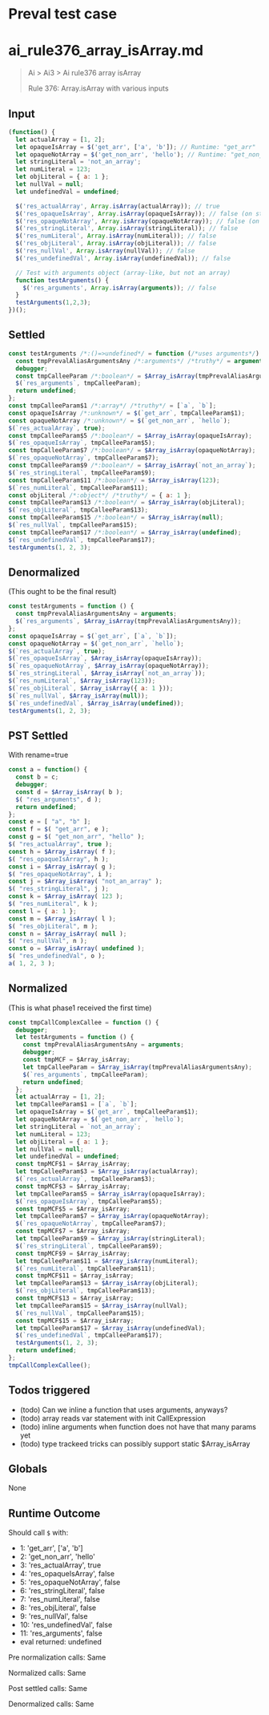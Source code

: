 # Preval test case

# ai_rule376_array_isArray.md

> Ai > Ai3 > Ai rule376 array isArray
>
> Rule 376: Array.isArray with various inputs

## Input

`````js filename=intro
(function() {
  let actualArray = [1, 2];
  let opaqueIsArray = $('get_arr', ['a', 'b']); // Runtime: "get_arr"
  let opaqueNotArray = $('get_non_arr', 'hello'); // Runtime: "get_non_arr"
  let stringLiteral = 'not_an_array';
  let numLiteral = 123;
  let objLiteral = { a: 1 };
  let nullVal = null;
  let undefinedVal = undefined;

  $('res_actualArray', Array.isArray(actualArray)); // true
  $('res_opaqueIsArray', Array.isArray(opaqueIsArray)); // false (on string "get_arr")
  $('res_opaqueNotArray', Array.isArray(opaqueNotArray)); // false (on string "get_non_arr")
  $('res_stringLiteral', Array.isArray(stringLiteral)); // false
  $('res_numLiteral', Array.isArray(numLiteral)); // false
  $('res_objLiteral', Array.isArray(objLiteral)); // false
  $('res_nullVal', Array.isArray(nullVal)); // false
  $('res_undefinedVal', Array.isArray(undefinedVal)); // false

  // Test with arguments object (array-like, but not an array)
  function testArguments() {
    $('res_arguments', Array.isArray(arguments)); // false
  }
  testArguments(1,2,3);
})();
`````


## Settled


`````js filename=intro
const testArguments /*:()=>undefined*/ = function (/*uses arguments*/) {
  const tmpPrevalAliasArgumentsAny /*:arguments*/ /*truthy*/ = arguments;
  debugger;
  const tmpCalleeParam /*:boolean*/ = $Array_isArray(tmpPrevalAliasArgumentsAny);
  $(`res_arguments`, tmpCalleeParam);
  return undefined;
};
const tmpCalleeParam$1 /*:array*/ /*truthy*/ = [`a`, `b`];
const opaqueIsArray /*:unknown*/ = $(`get_arr`, tmpCalleeParam$1);
const opaqueNotArray /*:unknown*/ = $(`get_non_arr`, `hello`);
$(`res_actualArray`, true);
const tmpCalleeParam$5 /*:boolean*/ = $Array_isArray(opaqueIsArray);
$(`res_opaqueIsArray`, tmpCalleeParam$5);
const tmpCalleeParam$7 /*:boolean*/ = $Array_isArray(opaqueNotArray);
$(`res_opaqueNotArray`, tmpCalleeParam$7);
const tmpCalleeParam$9 /*:boolean*/ = $Array_isArray(`not_an_array`);
$(`res_stringLiteral`, tmpCalleeParam$9);
const tmpCalleeParam$11 /*:boolean*/ = $Array_isArray(123);
$(`res_numLiteral`, tmpCalleeParam$11);
const objLiteral /*:object*/ /*truthy*/ = { a: 1 };
const tmpCalleeParam$13 /*:boolean*/ = $Array_isArray(objLiteral);
$(`res_objLiteral`, tmpCalleeParam$13);
const tmpCalleeParam$15 /*:boolean*/ = $Array_isArray(null);
$(`res_nullVal`, tmpCalleeParam$15);
const tmpCalleeParam$17 /*:boolean*/ = $Array_isArray(undefined);
$(`res_undefinedVal`, tmpCalleeParam$17);
testArguments(1, 2, 3);
`````


## Denormalized
(This ought to be the final result)

`````js filename=intro
const testArguments = function () {
  const tmpPrevalAliasArgumentsAny = arguments;
  $(`res_arguments`, $Array_isArray(tmpPrevalAliasArgumentsAny));
};
const opaqueIsArray = $(`get_arr`, [`a`, `b`]);
const opaqueNotArray = $(`get_non_arr`, `hello`);
$(`res_actualArray`, true);
$(`res_opaqueIsArray`, $Array_isArray(opaqueIsArray));
$(`res_opaqueNotArray`, $Array_isArray(opaqueNotArray));
$(`res_stringLiteral`, $Array_isArray(`not_an_array`));
$(`res_numLiteral`, $Array_isArray(123));
$(`res_objLiteral`, $Array_isArray({ a: 1 }));
$(`res_nullVal`, $Array_isArray(null));
$(`res_undefinedVal`, $Array_isArray(undefined));
testArguments(1, 2, 3);
`````


## PST Settled
With rename=true

`````js filename=intro
const a = function() {
  const b = c;
  debugger;
  const d = $Array_isArray( b );
  $( "res_arguments", d );
  return undefined;
};
const e = [ "a", "b" ];
const f = $( "get_arr", e );
const g = $( "get_non_arr", "hello" );
$( "res_actualArray", true );
const h = $Array_isArray( f );
$( "res_opaqueIsArray", h );
const i = $Array_isArray( g );
$( "res_opaqueNotArray", i );
const j = $Array_isArray( "not_an_array" );
$( "res_stringLiteral", j );
const k = $Array_isArray( 123 );
$( "res_numLiteral", k );
const l = { a: 1 };
const m = $Array_isArray( l );
$( "res_objLiteral", m );
const n = $Array_isArray( null );
$( "res_nullVal", n );
const o = $Array_isArray( undefined );
$( "res_undefinedVal", o );
a( 1, 2, 3 );
`````


## Normalized
(This is what phase1 received the first time)

`````js filename=intro
const tmpCallComplexCallee = function () {
  debugger;
  let testArguments = function () {
    const tmpPrevalAliasArgumentsAny = arguments;
    debugger;
    const tmpMCF = $Array_isArray;
    let tmpCalleeParam = $Array_isArray(tmpPrevalAliasArgumentsAny);
    $(`res_arguments`, tmpCalleeParam);
    return undefined;
  };
  let actualArray = [1, 2];
  let tmpCalleeParam$1 = [`a`, `b`];
  let opaqueIsArray = $(`get_arr`, tmpCalleeParam$1);
  let opaqueNotArray = $(`get_non_arr`, `hello`);
  let stringLiteral = `not_an_array`;
  let numLiteral = 123;
  let objLiteral = { a: 1 };
  let nullVal = null;
  let undefinedVal = undefined;
  const tmpMCF$1 = $Array_isArray;
  let tmpCalleeParam$3 = $Array_isArray(actualArray);
  $(`res_actualArray`, tmpCalleeParam$3);
  const tmpMCF$3 = $Array_isArray;
  let tmpCalleeParam$5 = $Array_isArray(opaqueIsArray);
  $(`res_opaqueIsArray`, tmpCalleeParam$5);
  const tmpMCF$5 = $Array_isArray;
  let tmpCalleeParam$7 = $Array_isArray(opaqueNotArray);
  $(`res_opaqueNotArray`, tmpCalleeParam$7);
  const tmpMCF$7 = $Array_isArray;
  let tmpCalleeParam$9 = $Array_isArray(stringLiteral);
  $(`res_stringLiteral`, tmpCalleeParam$9);
  const tmpMCF$9 = $Array_isArray;
  let tmpCalleeParam$11 = $Array_isArray(numLiteral);
  $(`res_numLiteral`, tmpCalleeParam$11);
  const tmpMCF$11 = $Array_isArray;
  let tmpCalleeParam$13 = $Array_isArray(objLiteral);
  $(`res_objLiteral`, tmpCalleeParam$13);
  const tmpMCF$13 = $Array_isArray;
  let tmpCalleeParam$15 = $Array_isArray(nullVal);
  $(`res_nullVal`, tmpCalleeParam$15);
  const tmpMCF$15 = $Array_isArray;
  let tmpCalleeParam$17 = $Array_isArray(undefinedVal);
  $(`res_undefinedVal`, tmpCalleeParam$17);
  testArguments(1, 2, 3);
  return undefined;
};
tmpCallComplexCallee();
`````


## Todos triggered


- (todo) Can we inline a function that uses arguments, anyways?
- (todo) array reads var statement with init CallExpression
- (todo) inline arguments when function does not have that many params yet
- (todo) type trackeed tricks can possibly support static $Array_isArray


## Globals


None


## Runtime Outcome


Should call `$` with:
 - 1: 'get_arr', ['a', 'b']
 - 2: 'get_non_arr', 'hello'
 - 3: 'res_actualArray', true
 - 4: 'res_opaqueIsArray', false
 - 5: 'res_opaqueNotArray', false
 - 6: 'res_stringLiteral', false
 - 7: 'res_numLiteral', false
 - 8: 'res_objLiteral', false
 - 9: 'res_nullVal', false
 - 10: 'res_undefinedVal', false
 - 11: 'res_arguments', false
 - eval returned: undefined

Pre normalization calls: Same

Normalized calls: Same

Post settled calls: Same

Denormalized calls: Same
